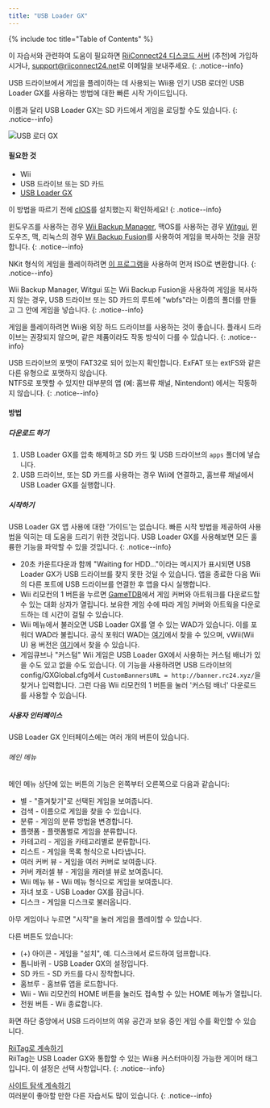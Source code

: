 ```yaml
---
title: "USB Loader GX"
---
```


{% include toc title="Table of Contents" %}

이 자습서와 관련하여 도움이 필요하면 [RiiConnect24 디스코드 서버](https://discord.gg/rc24) (추천)에 가입하시거나, [support@riiconnect24.net](mailto:support@riiconnect24.net)로 이메일을 보내주세요.
{: .notice--info}

USB 드라이브에서 게임을 플레이하는 데 사용되는 Wii용 인기 USB 로더인 USB Loader GX를 사용하는 방법에 대한 빠른 시작 가이드입니다.

이름과 달리 USB Loader GX는 SD 카드에서 게임을 로딩할 수도 있습니다.
{: .notice--info}

![USB 로더 GX](/images/usbloadergx.png)

#### 필요한 것

* Wii
* USB 드라이브 또는 SD 카드
* [USB Loader GX](https://hbb1.oscwii.org/hbb/usbloader_gx/usbloader_gx.zip)

이 방법을 따르기 전에 [cIOS](/cios)를 설치했는지 확인하세요!
{: .notice--info}

윈도우즈를 사용하는 경우 [Wii Backup Manager](/wiibackupmanager), 맥OS를 사용하는 경우 [Witgui](https://desairem.com/wordpress/category/witgui-download/), 윈도우즈, 맥, 리눅스의 경우 [Wii Backup Fusion](https://github.com/larsenv/Wii-Backup-Fusion)를 사용하여 게임을 복사하는 것을 권장합니다.
{: .notice--info}

NKit 형식의 게임을 플레이하려면 [이 프로그램](https://gbatemp.net/download/nkit.36157/)을 사용하여 먼저 ISO로 변환합니다.
{: .notice--info}

Wii Backup Manager, Witgui 또는 Wii Backup Fusion을 사용하여 게임을 복사하지 않는 경우, USB 드라이브 또는 SD 카드의 루트에 "wbfs"라는 이름의 폴더를 만들고 그 안에 게임을 넣습니다.
{: .notice--info}

게임을 플레이하려면 Wii용 외장 하드 드라이브를 사용하는 것이 좋습니다. 플래시 드라이브는 권장되지 않으며, 같은 제품이라도 작동 방식이 다를 수 있습니다.
{: .notice--info}

USB 드라이브의 포맷이 FAT32로 되어 있는지 확인합니다. ExFAT 또는 extFS와 같은 다른 유형으로 포맷하지 않습니다. <br> NTFS로 포맷할 수 있지만 대부분의 앱 (예: 홈브류 채널, Nintendont) 에서는 작동하지 않습니다.
{: .notice--info}

#### 방법

##### 다운로드 하기

1. USB Loader GX를 압축 해제하고 SD 카드 및 USB 드라이브의 `apps` 폴더에 넣습니다.
2. USB 드라이브, 또는 SD 카드를 사용하는 경우 Wii에 연결하고, 홈브류 채널에서 USB Loader GX를 실행합니다.

##### 시작하기

USB Loader GX 앱 사용에 대한 '가이드'는 없습니다. 빠른 시작 방법을 제공하여 사용법을 익히는 데 도움을 드리기 위한 것입니다. USB Loader GX를 사용해보면 모든 훌륭한 기능을 파악할 수 있을 것입니다.
{: .notice--info}

* 20초 카운트다운과 함께 "Waiting for HDD..."이라는 메시지가 표시되면 USB Loader GX가 USB 드라이브를 찾지 못한 것일 수 있습니다. 앱을 종료한 다음 Wii의 다른 포트에 USB 드라이브를 연결한 후 앱을 다시 실행합니다.
* Wii 리모컨의 1 버튼을 누르면 [GameTDB](https://gametdb.com/)에서 게임 커버와 아트워크를 다운로드할 수 있는 대화 상자가 열립니다. 보유한 게임 수에 따라 게임 커버와 아트웍을 다운로드하는 데 시간이 걸릴 수 있습니다.
* Wii 메뉴에서 불러오면 USB Loader GX를 열 수 있는 WAD가 있습니다. 이를 포워더 WAD라 불립니다. 공식 포워더 WAD는 [여기](https://sourceforge.net/projects/usbloadergx/files/Releases/Forwarders/USB%20Loader%20GX-UNEO_Forwarder_5_1_AHBPROT.wad)에서 찾을 수 있으며, vWii(Wii U) 용 버전은 [여기](https://sourceforge.net/projects/usbloadergx/files/Releases/Forwarders/USB%20Loader%20GX-UNEO_Forwarder_5_1_AHBPROT_vWii%20%28Fix%29.wad)에서 찾을 수 있습니다.
* 게임큐브나 "커스텀" Wii 게임은 USB Loader GX에서 사용하는 커스텀 배너가 있을 수도 있고 없을 수도 있습니다. 이 기능을 사용하려면 USB 드라이브의 config/GXGlobal.cfg에서 `CustomBannersURL = http://banner.rc24.xyz/`을 찾거나 입력합니다. 그런 다음 Wii 리모컨의 1 버튼을 눌러 '커스텀 배너' 다운로드를 사용할 수 있습니다.

##### 사용자 인터페이스

USB Loader GX 인터페이스에는 여러 개의 버튼이 있습니다.

###### 메인 메뉴

메인 메뉴 상단에 있는 버튼의 기능은 왼쪽부터 오른쪽으로 다음과 같습니다:

* 별 - "즐겨찾기"로 선택된 게임을 보여줍니다.
* 검색 - 이름으로 게임을 찾을 수 있습니다.
* 분류 - 게임의 분류 방법을 변경합니다.
* 플랫폼 - 플랫폼별로 게임을 분류합니다.
* 카테고리 - 게임을 카테고리별로 분류합니다.
* 리스트 - 게임을 목록 형식으로 나타냅니다.
* 여러 커버 뷰 - 게임을 여러 커버로 보여줍니다.
* 커버 캐러셀 뷰 - 게임을 캐러셀 뷰로 보여줍니다.
* Wii 메뉴 뷰 - Wii 메뉴 형식으로 게임을 보여줍니다.
* 자녀 보호 - USB Loader GX를 잠급니다.
* 디스크 - 게임을 디스크로 불러옵니다.

아무 게임이나 누르면 "시작"을 눌러 게임을 플레이할 수 있습니다.

다른 버튼도 있습니다:

* (+) 아이콘 - 게임을 "설치", 예. 디스크에서 로드하여 덤프합니다.
* 톱니바퀴 - USB Loader GX의 설정입니다.
* SD 카드 - SD 카드를 다시 장착합니다.
* 홈브루 - 홈브류 앱을 로드합니다.
* Wii - Wii 리모컨의 HOME 버튼을 눌러도 접속할 수 있는 HOME 메뉴가 열립니다.
* 전원 버튼 - Wii 종료합니다.

화면 하단 중앙에서 USB 드라이브의 여유 공간과 보유 중인 게임 수를 확인할 수 있습니다.

[RiiTag로 계속하기](riitag)<br> RiiTag는 USB Loader GX와 통합할 수 있는 Wii용 커스터마이징 가능한 게이머 태그입니다. 이 설정은 선택 사항입니다.
{: .notice--info}

[사이트 탐색 계속하기](site-navigation)<br> 여러분이 좋아할 만한 다른 자습서도 많이 있습니다.
{: .notice--info}
